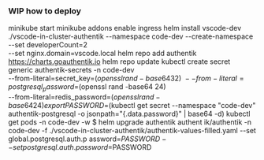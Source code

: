 ### WIP how to deploy
minikube start
minikube addons enable ingress
helm install vscode-dev ./vscode-in-cluster-authentik --namespace code-dev --create-namespace \
  --set developerCount=2 \
  --set nginx.domain=vscode.local
helm repo add authentik https://charts.goauthentik.io
helm repo update
kubectl create secret generic authentik-secrets -n code-dev \
  --from-literal=secret_key=$(openssl rand -base64 32) \
  --from-literal=postgresql_password=$(openssl rand -base64 24) \
  --from-literal=redis_password=$(openssl rand -base64 24)
 export PASSWORD=$(kubectl get secret --namespace "code-dev" authentik-postgresql -o jsonpath="{.data.password}" | base64 -d)
 kubectl get pods -n code-dev -w
$ helm upgrade authentik authent
ik/authentik -n code-dev   -f ./vscode-in-cluster-authentik/authentik-values-filled.yaml   --set global.postgresql.auth.p
assword=$PASSWORD   --set postgresql.auth.password=$PASSWORD